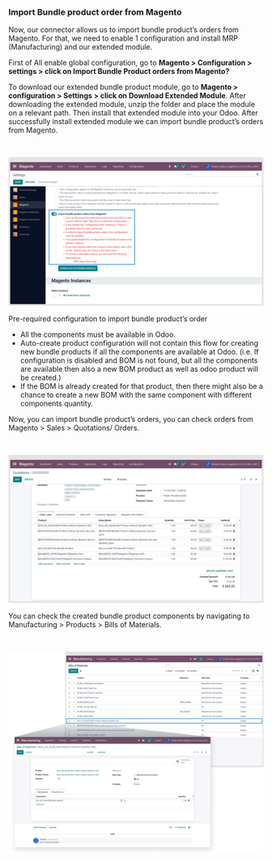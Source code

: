 
### Import Bundle product order from Magento



Now, our connector allows us to import bundle product’s orders from Magento. For that, we need to enable 1 configuration and install MRP (Manufacturing) and our extended module.


First of All enable global configuration, go to **Magento > Configuration > settings > click on Import Bundle Product orders from Magento?**


To download our extended bundle product module, go to **Magento > configuration > Settings > click on Download Extended Module**. After downloading the extended module, unzip the folder and place the module on a relevant path. Then install that extended module into your Odoo. After successfully install extended module we can import bundle product’s orders from Magento.


 


![](./images/4-9-8-1.png)


Pre-required configuration to import bundle product’s order



* All the components must be available in Odoo.
* Auto-create product configuration will not contain this flow for creating new bundle products if all the components are available at Odoo. (i.e. If configuration is disabled and BOM is not found, but all the components are available then also a new BOM product as well as odoo product will be created.)
* If the BOM is already created for that product, then there might also be a chance to create a new BOM with the same component with different components quantity.




Now, you can import bundle product’s orders, you can check orders from Magento > Sales > Quotations/ Orders.


 


![](./images/4-9-8-2.png)


You can check the created bundle product components by navigating to Manufacturing > Products > Bills of Materials.


 


![](./images/4-9-8-3.png)



